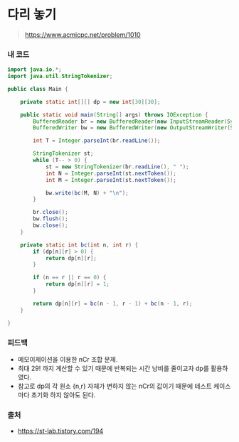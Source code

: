 # 다리 놓기

> https://www.acmicpc.net/problem/1010

### 내 코드

```java
import java.io.*;
import java.util.StringTokenizer;

public class Main {

    private static int[][] dp = new int[30][30];

    public static void main(String[] args) throws IOException {
        BufferedReader br = new BufferedReader(new InputStreamReader(System.in));
        BufferedWriter bw = new BufferedWriter(new OutputStreamWriter(System.out));

        int T = Integer.parseInt(br.readLine());

        StringTokenizer st;
        while (T-- > 0) {
            st = new StringTokenizer(br.readLine(), " ");
            int N = Integer.parseInt(st.nextToken());
            int M = Integer.parseInt(st.nextToken());

            bw.write(bc(M, N) + "\n");
        }

        br.close();
        bw.flush();
        bw.close();
    }

    private static int bc(int n, int r) {
        if (dp[n][r] > 0) {
            return dp[n][r];
        }

        if (n == r || r == 0) {
            return dp[n][r] = 1;
        }

        return dp[n][r] = bc(n - 1, r - 1) + bc(n - 1, r);
    }

}
```

### 피드백

- 메모이제이션을 이용한 nCr 조합 문제.
- 최대 29! 까지 계산할 수 있기 때문에 반복되는 시간 낭비를 줄이고자 dp를 활용하였다.
- 참고로 dp의 각 원소 {n,r} 자체가 변하지 않는 nCr의 값이기 때문에 테스트 케이스마다 초기화 하지 않아도 된다.

### 출처

- https://st-lab.tistory.com/194